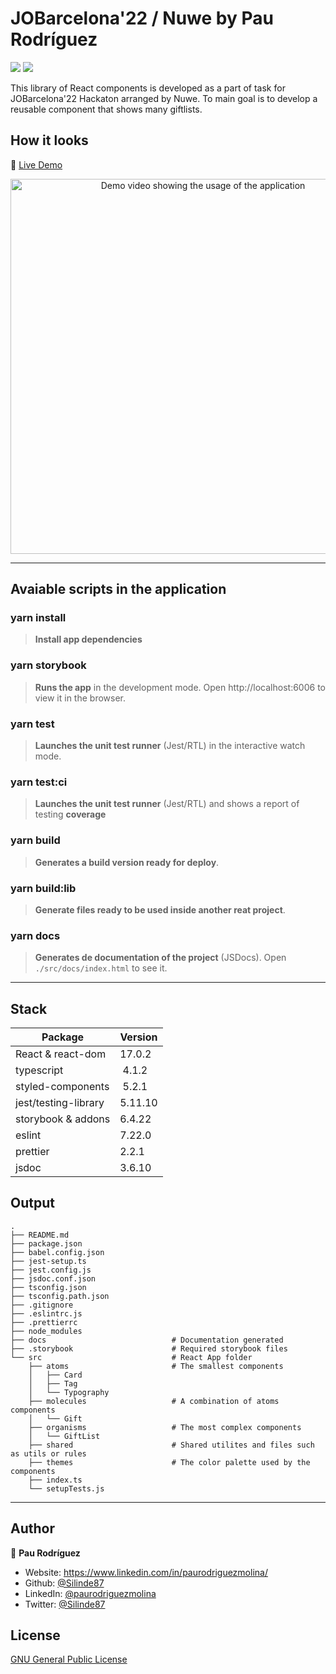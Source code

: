 # JOBarcelona'22 / Nuwe by Pau Rodríguez

![](https://img.shields.io/github/deployments/Silinde87/JOBarcelona22-Nuwe/production?label=Vercel&logo=Vercel&logoColor=white)
![](https://img.shields.io/w3c-validation/html?targetUrl=https%3A%2F%2Fjobarcelona22-nuwe.vercel.app%2F)


This library of React components is developed as a part of task for JOBarcelona'22 Hackaton arranged by Nuwe.
To main goal is to develop a reusable component that shows many giftlists.


## How it looks

🔗 [Live Demo](https://jobarcelona22-nuwe.vercel.app/)

<p align="center">
    <img src="https://github.com/Silinde87/repo-media/blob/main/images/jobarcelona22.gif?raw=true" width="600" alt="Demo video showing the usage of the application" />
</p>

---

## Avaiable scripts in the application

### yarn install

> **Install app dependencies**

### yarn storybook

> **Runs the app** in the development mode. Open http://localhost:6006 to view it in the browser.

### yarn test

> **Launches the unit test runner** (Jest/RTL) in the interactive watch mode.

### yarn test:ci

> **Launches the unit test runner** (Jest/RTL) and shows a report of testing **coverage**

### yarn build

> **Generates a build version ready for deploy**.

### yarn build:lib

> **Generate files ready to be used inside another reat project**.

### yarn docs

> **Generates de documentation of the project** (JSDocs). Open `./src/docs/index.html` to see it.

---

## Stack

| Package              | Version |
| -------------------- | ------- |
| React & react-dom    | 17.0.2  |
| typescript           |  4.1.2  |
| styled-components    |  5.2.1  |
| jest/testing-library | 5.11.10 |
| storybook & addons   | 6.4.22  |
| eslint               | 7.22.0  |
| prettier             | 2.2.1   |
| jsdoc                | 3.6.10  |

## Output

```
.
├── README.md
├── package.json
├── babel.config.json
├── jest-setup.ts
├── jest.config.js
├── jsdoc.conf.json
├── tsconfig.json
├── tsconfig.path.json
├── .gitignore
├── .eslintrc.js
├── .prettierrc
├── node_modules
├── docs                            # Documentation generated
├── .storybook                      # Required storybook files
└── src                             # React App folder
    ├── atoms                       # The smallest components
    │   ├── Card
    │   ├── Tag
    │   └── Typography
    ├── molecules                   # A combination of atoms components
    │   └── Gift
    ├── organisms                   # The most complex components
    │   └── GiftList
    ├── shared                      # Shared utilites and files such as utils or rules
    ├── themes                      # The color palette used by the components
    ├── index.ts
    └── setupTests.js
```

---

## Author

👤 **Pau Rodríguez**

- Website: https://www.linkedin.com/in/paurodriguezmolina/
- Github: [@Silinde87](https://github.com/Silinde87)
- LinkedIn: [@paurodriguezmolina](https://linkedin.com/in/paurodriguezmolina)
- Twitter: [@Silinde87](https://twitter.com/Silinde87)

## License
[GNU General Public License](https://opensource.org/licenses/gpl-license)
